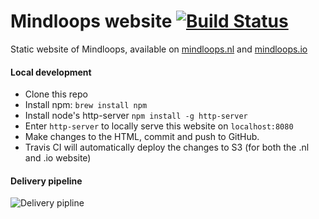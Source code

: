 # Mindloops website [![Build Status](https://travis-ci.org/mindloops/mindloops.github.io.svg?branch=master)](https://travis-ci.org/mindloops/mindloops.github.io)
Static website of Mindloops, available on [mindloops.nl](http://mindloops.nl) and [mindloops.io](http://mindloops.io) 

#### Local development

- Clone this repo
- Install npm: `brew install npm`
- Install node's http-server `npm install -g http-server`
- Enter `http-server` to locally serve this website on `localhost:8080` 
- Make changes to the HTML, commit and push to GitHub.
- Travis CI will automatically deploy the changes to S3 (for both the .nl and .io website)

#### Delivery pipeline

![Delivery pipline](website-deployment-pipeline.png)
